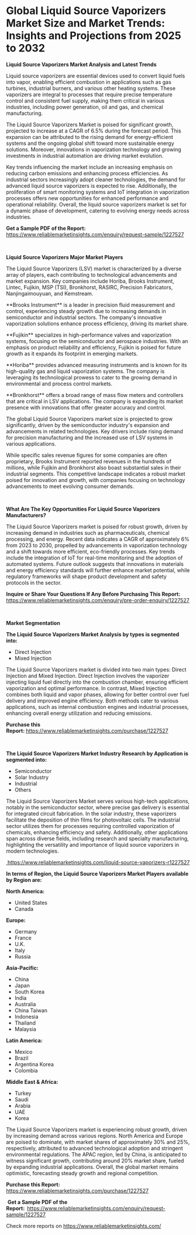 <p><h1>Global Liquid Source Vaporizers Market Size and Market Trends: Insights and Projections from 2025 to 2032</h1></p><p><strong>Liquid Source Vaporizers Market Analysis and Latest Trends</strong></p>
<p><p>Liquid source vaporizers are essential devices used to convert liquid fuels into vapor, enabling efficient combustion in applications such as gas turbines, industrial burners, and various other heating systems. These vaporizers are integral to processes that require precise temperature control and consistent fuel supply, making them critical in various industries, including power generation, oil and gas, and chemical manufacturing.</p><p>The Liquid Source Vaporizers Market is poised for significant growth, projected to increase at a CAGR of 6.5% during the forecast period. This expansion can be attributed to the rising demand for energy-efficient systems and the ongoing global shift toward more sustainable energy solutions. Moreover, innovations in vaporization technology and growing investments in industrial automation are driving market evolution.</p><p>Key trends influencing the market include an increasing emphasis on reducing carbon emissions and enhancing process efficiencies. As industrial sectors increasingly adopt cleaner technologies, the demand for advanced liquid source vaporizers is expected to rise. Additionally, the proliferation of smart monitoring systems and IoT integration in vaporization processes offers new opportunities for enhanced performance and operational reliability. Overall, the liquid source vaporizers market is set for a dynamic phase of development, catering to evolving energy needs across industries.</p></p>
<p><strong>Get a Sample PDF of the Report:&nbsp;</strong> <a href="https://www.reliablemarketinsights.com/enquiry/request-sample/1227527?utm_campaign=2809&utm_medium=2&utm_source=Github&utm_content=ia&utm_term=27022025&utm_id=liquid-source-vaporizers">https://www.reliablemarketinsights.com/enquiry/request-sample/1227527</a></p>
<p>&nbsp;</p>
<p><strong>Liquid Source Vaporizers Major Market Players</strong></p>
<p><p>The Liquid Source Vaporizers (LSV) market is characterized by a diverse array of players, each contributing to technological advancements and market expansion. Key companies include Horiba, Brooks Instrument, Lintec, Fujikin, MSP (TSI), Bronkhorst, RASIRC, Precision Fabricators, Nanjingaimouyuan, and Kemstream.</p><p>**Brooks Instrument** is a leader in precision fluid measurement and control, experiencing steady growth due to increasing demands in semiconductor and industrial sectors. The company's innovative vaporization solutions enhance process efficiency, driving its market share.</p><p>**Fujikin** specializes in high-performance valves and vaporization systems, focusing on the semiconductor and aerospace industries. With an emphasis on product reliability and efficiency, Fujikin is poised for future growth as it expands its footprint in emerging markets.</p><p>**Horiba** provides advanced measuring instruments and is known for its high-quality gas and liquid vaporization systems. The company is leveraging its technological prowess to cater to the growing demand in environmental and process control markets.</p><p>**Bronkhorst** offers a broad range of mass flow meters and controllers that are critical in LSV applications. The company is expanding its market presence with innovations that offer greater accuracy and control.</p><p>The global Liquid Source Vaporizers market size is projected to grow significantly, driven by the semiconductor industry's expansion and advancements in related technologies. Key drivers include rising demand for precision manufacturing and the increased use of LSV systems in various applications.</p><p>While specific sales revenue figures for some companies are often proprietary, Brooks Instrument reported revenues in the hundreds of millions, while Fujikin and Bronkhorst also boast substantial sales in their industrial segments. This competitive landscape indicates a robust market poised for innovation and growth, with companies focusing on technology advancements to meet evolving consumer demands.</p></p>
<p>&nbsp;</p>
<p><strong>What Are The Key Opportunities For Liquid Source Vaporizers Manufacturers?</strong></p>
<p><p>The Liquid Source Vaporizers market is poised for robust growth, driven by increasing demand in industries such as pharmaceuticals, chemical processing, and energy. Recent data indicates a CAGR of approximately 6% from 2023 to 2030, propelled by advancements in vaporization technology and a shift towards more efficient, eco-friendly processes. Key trends include the integration of IoT for real-time monitoring and the adoption of automated systems. Future outlook suggests that innovations in materials and energy efficiency standards will further enhance market potential, while regulatory frameworks will shape product development and safety protocols in the sector.</p></p>
<p><strong>Inquire or Share Your Questions If Any Before Purchasing This Report:</strong> <a href="https://www.reliablemarketinsights.com/enquiry/pre-order-enquiry/1227527?utm_campaign=2809&utm_medium=2&utm_source=Github&utm_content=ia&utm_term=27022025&utm_id=liquid-source-vaporizers">https://www.reliablemarketinsights.com/enquiry/pre-order-enquiry/1227527</a></p>
<p>&nbsp;</p>
<p><strong>Market Segmentation</strong></p>
<p><strong>The Liquid Source Vaporizers Market Analysis by types is segmented into:</strong></p>
<p><ul><li>Direct Injection</li><li>Mixed Injection</li></ul></p>
<p><p>The Liquid Source Vaporizers market is divided into two main types: Direct Injection and Mixed Injection. Direct Injection involves the vaporizer injecting liquid fuel directly into the combustion chamber, ensuring efficient vaporization and optimal performance. In contrast, Mixed Injection combines both liquid and vapor phases, allowing for better control over fuel delivery and improved engine efficiency. Both methods cater to various applications, such as internal combustion engines and industrial processes, enhancing overall energy utilization and reducing emissions.</p></p>
<p><strong>Purchase this Report:&nbsp;</strong><a href="https://www.reliablemarketinsights.com/purchase/1227527?utm_campaign=2809&utm_medium=2&utm_source=Github&utm_content=ia&utm_term=27022025&utm_id=liquid-source-vaporizers">https://www.reliablemarketinsights.com/purchase/1227527</a></p>
<p>&nbsp;</p>
<p><strong>The Liquid Source Vaporizers Market Industry Research by Application is segmented into:</strong></p>
<p><ul><li>Semiconductor</li><li>Solar Industry</li><li>Industrial</li><li>Others</li></ul></p>
<p><p>The Liquid Source Vaporizers Market serves various high-tech applications, notably in the semiconductor sector, where precise gas delivery is essential for integrated circuit fabrication. In the solar industry, these vaporizers facilitate the deposition of thin films for photovoltaic cells. The industrial sector utilizes them for processes requiring controlled vaporization of chemicals, enhancing efficiency and safety. Additionally, other applications span across diverse fields, including research and specialty manufacturing, highlighting the versatility and importance of liquid source vaporizers in modern technologies.</p></p>
<p><a href="https://www.reliablemarketinsights.com/liquid-source-vaporizers-r1227527?utm_campaign=2809&utm_medium=2&utm_source=Github&utm_content=ia&utm_term=27022025&utm_id=liquid-source-vaporizers">&nbsp;https://www.reliablemarketinsights.com/liquid-source-vaporizers-r1227527</a></p>
<p><strong>In terms of Region, the Liquid Source Vaporizers Market Players available by Region are:</strong></p>
<p>
    <p> <strong> North America: </strong>
        <ul>
            <li>United States</li>
            <li>Canada</li>
        </ul>
        </p> 
    <p> <strong> Europe: </strong>
        <ul>
            <li>Germany</li>
            <li>France</li>
            <li>U.K.</li>
            <li>Italy</li>
            <li>Russia</li>
        </ul>
        </p> 
    <p> <strong> Asia-Pacific: </strong>
        <ul>
            <li>China</li>
            <li>Japan</li>
            <li>South Korea</li>
            <li>India</li>
            <li>Australia</li>
            <li>China Taiwan</li>
            <li>Indonesia</li>
            <li>Thailand</li>
            <li>Malaysia</li>
        </ul>
        </p> 
    <p> <strong> Latin America: </strong>
        <ul>
            <li>Mexico</li>
            <li>Brazil</li>
            <li>Argentina Korea</li>
            <li>Colombia</li>
        </ul>
        </p> 
    <p> <strong> Middle East & Africa: </strong>
        <ul>
            <li>Turkey</li>
            <li>Saudi</li>
            <li>Arabia</li>
            <li>UAE</li>
            <li>Korea</li>
        </ul>
    </p>
    </p>
<p><p>The Liquid Source Vaporizers market is experiencing robust growth, driven by increasing demand across various regions. North America and Europe are poised to dominate, with market shares of approximately 30% and 25%, respectively, attributed to advanced technological adoption and stringent environmental regulations. The APAC region, led by China, is anticipated to witness significant growth, contributing around 20% market share, fueled by expanding industrial applications. Overall, the global market remains optimistic, forecasting steady growth and regional competition.</p></p>
<p><strong>Purchase this Report: </strong><a href="https://www.reliablemarketinsights.com/purchase/1227527?utm_campaign=2809&utm_medium=2&utm_source=Github&utm_content=ia&utm_term=27022025&utm_id=liquid-source-vaporizers">https://www.reliablemarketinsights.com/purchase/1227527</a></p>
<p>&nbsp;<strong>Get a Sample PDF of the Report:&nbsp;&nbsp;</strong><a href="https://www.reliablemarketinsights.com/enquiry/request-sample/1227527?utm_campaign=2809&utm_medium=2&utm_source=Github&utm_content=ia&utm_term=27022025&utm_id=liquid-source-vaporizers">https://www.reliablemarketinsights.com/enquiry/request-sample/1227527</a></p>
<p><strong></strong></p>
<p>Check more reports on <a href="https://www.reliablemarketinsights.com/?utm_campaign=2809&utm_medium=2&utm_source=Github&utm_content=ia&utm_term=27022025&utm_id=liquid-source-vaporizers">https://www.reliablemarketinsights.com/</a></p>